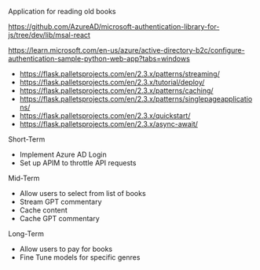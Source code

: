 Application for reading old books

https://github.com/AzureAD/microsoft-authentication-library-for-js/tree/dev/lib/msal-react

https://learn.microsoft.com/en-us/azure/active-directory-b2c/configure-authentication-sample-python-web-app?tabs=windows


- https://flask.palletsprojects.com/en/2.3.x/patterns/streaming/
- https://flask.palletsprojects.com/en/2.3.x/tutorial/deploy/
- https://flask.palletsprojects.com/en/2.3.x/patterns/caching/
- https://flask.palletsprojects.com/en/2.3.x/patterns/singlepageapplications/
- https://flask.palletsprojects.com/en/2.3.x/quickstart/
- https://flask.palletsprojects.com/en/2.3.x/async-await/

Short-Term
- Implement Azure AD Login
- Set up APIM to throttle API requests

Mid-Term
- Allow users to select from list of books
- Stream GPT commentary
- Cache content
- Cache GPT commentary

Long-Term
- Allow users to pay for books
- Fine Tune models for specific genres
